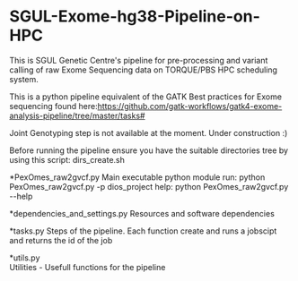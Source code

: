 # SGUL-Exome-hg38-Pipeline-on-HPC

This is SGUL Genetic Centre's pipeline for pre-processing and variant calling of raw Exome Sequencing data on TORQUE/PBS HPC scheduling system.

This is a python pipeline equivalent of the GATK Best practices for Exome sequencing found here:https://github.com/gatk-workflows/gatk4-exome-analysis-pipeline/tree/master/tasks#

Joint Genotyping step is not available at the moment. Under construction :)

Before running the pipeline ensure you have the suitable directories tree by using this script:
dirs_create.sh


*PexOmes_raw2gvcf.py
Main executable python module
run: python PexOmes_raw2gvcf.py -p dios_project
help: python PexOmes_raw2gvcf.py --help

*dependencies_and_settings.py
Resources and software dependencies

*tasks.py
Steps of the pipeline. Each function create and runs a jobscipt and returns the id of the job

*utils.py	
Utilities - Usefull functions for the pipeline
